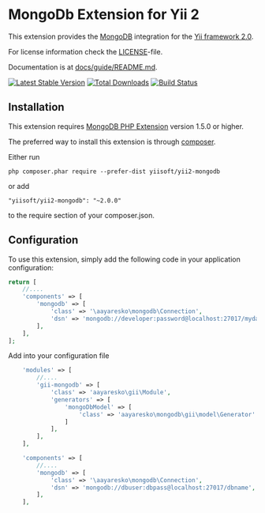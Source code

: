 MongoDb Extension for Yii 2
===========================

This extension provides the [MongoDB](http://www.mongodb.org/) integration for the [Yii framework 2.0](http://www.yiiframework.com).

For license information check the [LICENSE](LICENSE.md)-file.

Documentation is at [docs/guide/README.md](docs/guide/README.md).

[![Latest Stable Version](https://poser.pugx.org/yiisoft/yii2-mongodb/v/stable.png)](https://packagist.org/packages/yiisoft/yii2-mongodb)
[![Total Downloads](https://poser.pugx.org/yiisoft/yii2-mongodb/downloads.png)](https://packagist.org/packages/yiisoft/yii2-mongodb)
[![Build Status](https://travis-ci.org/yiisoft/yii2-mongodb.svg?branch=master)](https://travis-ci.org/yiisoft/yii2-mongodb)


Installation
------------

This extension requires [MongoDB PHP Extension](http://us1.php.net/manual/en/book.mongo.php) version 1.5.0 or higher.

The preferred way to install this extension is through [composer](http://getcomposer.org/download/).

Either run

```
php composer.phar require --prefer-dist yiisoft/yii2-mongodb
```

or add

```
"yiisoft/yii2-mongodb": "~2.0.0"
```

to the require section of your composer.json.

Configuration
-------------

To use this extension, simply add the following code in your application configuration:

```php
return [
    //....
    'components' => [
        'mongodb' => [
            'class' => '\aayaresko\mongodb\Connection',
            'dsn' => 'mongodb://developer:password@localhost:27017/mydatabase',
        ],
    ],
];
```

Add into your configuration file

```php
    'modules' => [
        //....
        'gii-mongodb' => [
            'class' => 'aayaresko\gii\Module',
            'generators' => [
                'mongoDbModel' => [
                    'class' => 'aayaresko\mongodb\gii\model\Generator'
                ]
            ],
        ],
    ],
```

```php 
    'components' => [
        //....
        'mongodb' => [
            'class' => '\aayaresko\mongodb\Connection',
            'dsn' => 'mongodb://dbuser:dbpass@localhost:27017/dbname',
        ],
    ],
```
